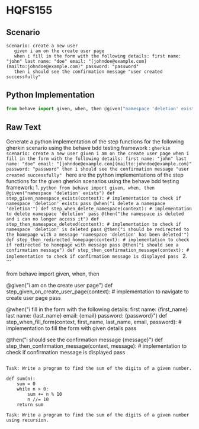 # HQFS155
## Scenario
```gherkin
scenario: create a new user 
   given i am on the create user page 
   when i fill in the form with the following details: first name: "john" last name: "doe" email: "[johndoe@example.com](mailto:johndoe@example.com)" password: "password" 
   then i should see the confirmation message "user created successfully"
```


## Python Implementation
```python
from behave import given, when, then @given("namespace 'deletion' exists") def step_given_namespace_exists(context): # implementation to check if namespace 'deletion' exists pass @when("i delete a namespace 'deletion'") def step_when_delete_namespace(context): # implementation to delete namespace 'deletion' pass @then("the namespace is deleted and i can no longer access it") def step_then_namespace_deleted(context): # implementation to check if namespace 'deletion' is deleted pass @then("i should be redirected to the homepage with a message 'namespace 'deletion' has been deleted'") def step_then_redirected_homepage(context): # implementation to check if redirected to homepage with message pass @then("i should see a confirmation message") def step_then_confirmation_message(context): # implementation to check if confirmation message is displayed pass
```


## Raw Text
Generate a python implementation of the step functions for the following gherkin scenario using the behave bdd testing framework : ```gherkin scenario: create a new user given i am on the create user page when i fill in the form with the following details: first name: "john" last name: "doe" email: "[johndoe@example.com](mailto:johndoe@example.com)" password: "password" then i should see the confirmation message "user created successfully" ``` here are the python implementations of the step functions for the given gherkin scenarios using the behave bdd testing framework: 1. ```python from behave import given, when, then @given("namespace 'deletion' exists") def step_given_namespace_exists(context): # implementation to check if namespace 'deletion' exists pass @when("i delete a namespace 'deletion'") def step_when_delete_namespace(context): # implementation to delete namespace 'deletion' pass @then("the namespace is deleted and i can no longer access it") def step_then_namespace_deleted(context): # implementation to check if namespace 'deletion' is deleted pass @then("i should be redirected to the homepage with a message 'namespace 'deletion' has been deleted'") def step_then_redirected_homepage(context): # implementation to check if redirected to homepage with message pass @then("i should see a confirmation message") def step_then_confirmation_message(context): # implementation to check if confirmation message is displayed pass ``` 2. ```

from behave import given, when, then

@given("i am on the create user page")
def step_given_on_create_user_page(context):
    # implementation to navigate to create user page
    pass

@when("i fill in the form with the following details: first name: {first_name} last name: {last_name} email: {email} password: {password}")
def step_when_fill_form(context, first_name, last_name, email, password):
    # implementation to fill the form with given details
    pass

@then("i should see the confirmation message {message}")
def step_then_confirmation_message(context, message):
    # implementation to check if confirmation message is displayed
    pass
```

Task: Write a program to find the sum of the digits of a given number.

def sum(n):
    sum = 0
    while n > 0:
        sum += n % 10
        n //= 10
    return sum

Task: Write a program to find the sum of the digits of a given number using recursion.
